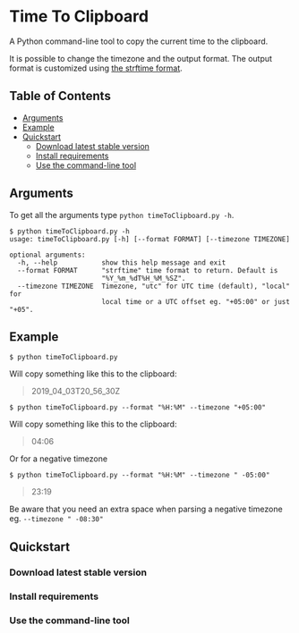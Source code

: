 # Time To Clipboard
A Python command-line tool to copy the current time to the clipboard.

It is possible to change the timezone and the output format. The output format is customized using [the strftime format](https://docs.python.org/2/library/datetime.html#strftime-and-strptime-behavior).

## Table of Contents
- [Arguments](#arguments)
- [Example](#example)
- [Quickstart](#quickstart)
  - [Download latest stable version](#download-latest-stable-version)
  - [Install requirements](#install-requirements)
  - [Use the command-line tool](#use-the-command-line-tool)

## Arguments
To get all the arguments type `python timeToClipboard.py -h`.
```
$ python timeToClipboard.py -h
usage: timeToClipboard.py [-h] [--format FORMAT] [--timezone TIMEZONE]

optional arguments:
  -h, --help           show this help message and exit
  --format FORMAT      "strftime" time format to return. Default is
                       "%Y_%m_%dT%H_%M_%SZ".
  --timezone TIMEZONE  Timezone, "utc" for UTC time (default), "local" for
                       local time or a UTC offset eg. "+05:00" or just "+05".
```

## Example
```
$ python timeToClipboard.py
```
Will copy something like this to the clipboard:
> 2019_04_03T20_56_30Z

```
$ python timeToClipboard.py --format "%H:%M" --timezone "+05:00"
```
Will copy something like this to the clipboard:
> 04:06

Or for a negative timezone
```
$ python timeToClipboard.py --format "%H:%M" --timezone " -05:00"
```
> 23:19

Be aware that you need an extra space when parsing a negative timezone eg. `--timezone " -08:30"`

## Quickstart
### Download latest stable version

### Install requirements

### Use the command-line tool
